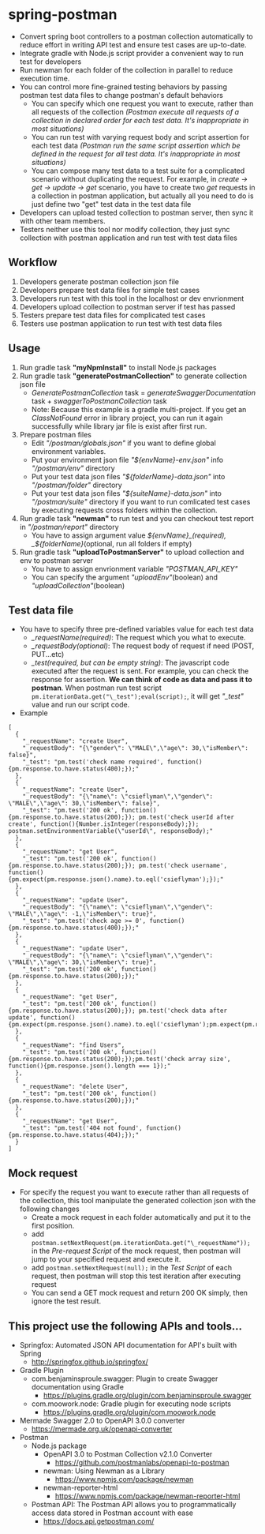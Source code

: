 # spring-postman
* Convert spring boot controllers to a postman collection automatically to reduce effort in writing API test and ensure test cases are up-to-date.
* Integrate gradle with Node.js script provider a convenient way to run test for developers
* Run newman for each folder of the collection in parallel to reduce execution time. 
* You can control more fine-grained testing behaviors by passing postman test data files to change postman's default behaviors
	* You can specify which one request you want to execute, rather than all requests of the collection _(Postman execute all requests of a collection in declared order for each test data. It's inappropriate in most situations)_
	* You can run test with varying request body and script assertion for each test data _(Postman run the same script assertion which be defined in the request for all test data. It's inappropriate in most situations)_
	* You can compose many test data to a test suite for a complicated scenario without duplicating the request. For example, in _create -> get -> update -> get_ scenario, you have to create two _get_ requests in a collection in postman application, but actually all you need to do is just define two "get" test data in the test data file
* Developers can upload tested collection to postman server, then sync it with other team members.
* Testers neither use this tool nor modify collection, they just sync collection with postman application and run test with test data files

## Workflow
1. Developers generate postman collection json file
2. Developers prepare test data files for simple test cases
3. Developers run test with this tool in the localhost or dev envrionment
4. Developers upload collection to postman server if test has passed
5. Testers prepare test data files for complicated test cases
6. Testers use postman application to run test with test data files

## Usage
1. Run gradle task __"myNpmInstall"__ to install Node.js packages
2. Run gradle task __"generatePostmanCollection"__ to generate collection json file
	* _GeneratePostmanCollection_ task = _generateSwaggerDocumentation_ task + _swaggerToPostmanCollection_ task
	* Note: Because this example is a gradle multi-project. If you get an _ClassNotFound_ error in library project, you can run it again successfully while library jar file is exist after first run.
3. Prepare postman files
	* Edit _"/postman/globals.json"_ if you want to define global environment variables.
	* Put your environment json file _"${envName}-env.json"_ info _"/postman/env"_ directory
	* Put your test data json files _"${folderName}-data.json"_ into _"/postman/folder"_ directory
	* Put your test data json files _"${suiteName}-data.json"_ into _"/postman/suite"_ directory if you want to run comlicated test cases by executing requests cross folders within the collection.
4. Run gradle task __"newman"__ to run test and you can checkout test report in _"/postman/report"_ directory
	* You have to assign argument value _${envName}_(required), _${folderName}_(optional, run all folders if empty)
5. Run gradle task __"uploadToPostmanServer"__ to upload collection and env to postman server
	* You have to assign envrionment variable _"POSTMAN_API_KEY"_
	* You can specify the argument _"uploadEnv"_(boolean) and _"uploadCollection"_(boolean)

## Test data file
* You have to specify three pre-defined variables value for each test data
	* _\_requestName(required)_: The request which you what to execute.
	* _\_requestBody(optional)_: The request body of request if need (POST, PUT...etc)
	* _\_test(required, but can be empty string)_: The javascript code executed after the request is sent. For example, you can check the response for assertion. __We can think of code as data and pass it to postman__. When postman run test script `pm.iterationData.get("\_test");eval(script);`,  it will get _"\_test"_ value and run our script code.
* Example
```
[
  {
    "_requestName": "create User",
    "_requestBody": "{\"gender\": \"MALE\",\"age\": 30,\"isMember\": false}",
    "_test": "pm.test('check name required', function(){pm.response.to.have.status(400);});"
  },
  {
    "_requestName": "create User",
    "_requestBody": "{\"name\": \"csieflyman\",\"gender\": \"MALE\",\"age\": 30,\"isMember\": false}",
    "_test": "pm.test('200 ok', function(){pm.response.to.have.status(200);}); pm.test('check userId after create', function(){Number.isInteger(responseBody);}); postman.setEnvironmentVariable(\"userId\", responseBody);"
  },
  {
    "_requestName": "get User",
    "_test": "pm.test('200 ok', function(){pm.response.to.have.status(200);}); pm.test('check username', function(){pm.expect(pm.response.json().name).to.eql('csieflyman');});"
  },
  {
    "_requestName": "update User",
    "_requestBody": "{\"name\": \"csieflyman\",\"gender\": \"MALE\",\"age\": -1,\"isMember\": true}",
    "_test": "pm.test('check age >= 0', function(){pm.response.to.have.status(400);});"
  },
  {
    "_requestName": "update User",
    "_requestBody": "{\"name\": \"csieflyman\",\"gender\": \"MALE\",\"age\": 30,\"isMember\": true}",
    "_test": "pm.test('200 ok', function(){pm.response.to.have.status(200);});"
  },
  {
    "_requestName": "get User",
    "_test": "pm.test('200 ok', function(){pm.response.to.have.status(200);}); pm.test('check data after update', function(){pm.expect(pm.response.json().name).to.eql('csieflyman');pm.expect(pm.response.json().isMember).to.eql(true);});"
  },
  {
    "_requestName": "find Users",
    "_test": "pm.test('200 ok', function(){pm.response.to.have.status(200);});pm.test('check array size', function(){pm.response.json().length === 1});"
  },
  {
    "_requestName": "delete User",
    "_test": "pm.test('200 ok', function(){pm.response.to.have.status(200);});"
  },
  {
    "_requestName": "get User",
    "_test": "pm.test('404 not found', function(){pm.response.to.have.status(404);});"
  }
]
```

## Mock request
* For specify the request you want to execute rather than all requests of the collection, this tool manipulate the generated collection json with the following changes
	* Create a mock request in each folder automatically and put it to the first position.
	* add  `postman.setNextRequest(pm.iterationData.get("\_requestName"));` in the _Pre-request Script_ of the mock request, then postman will jump to your specified request and execute it.
	* add `postman.setNextRequest(null);` in the _Test Script_ of each request, then postman will stop this test iteration after executing request
	* You can send a GET mock request and return 200 OK simply, then ignore the test result.

## This project use the following APIs and tools...
* Springfox: Automated JSON API documentation for API's built with Spring
	* http://springfox.github.io/springfox/
* Gradle Plugin
	* com.benjaminsproule.swagger: Plugin to create Swagger documentation using Gradle
		* https://plugins.gradle.org/plugin/com.benjaminsproule.swagger
	* com.moowork.node: Gradle plugin for executing node scripts
		* https://plugins.gradle.org/plugin/com.moowork.node
* Mermade Swagger 2.0 to OpenAPI 3.0.0 converter
	* https://mermade.org.uk/openapi-converter
* Postman
	* Node.js package
		* OpenAPI 3.0 to Postman Collection v2.1.0 Converter
			* https://github.com/postmanlabs/openapi-to-postman
		* newman: Using Newman as a Library
			* https://www.npmjs.com/package/newman
		* newman-reporter-html
			* https://www.npmjs.com/package/newman-reporter-html
	* Postman API: The Postman API allows you to programmatically access data stored in Postman account with ease
		* https://docs.api.getpostman.com/
